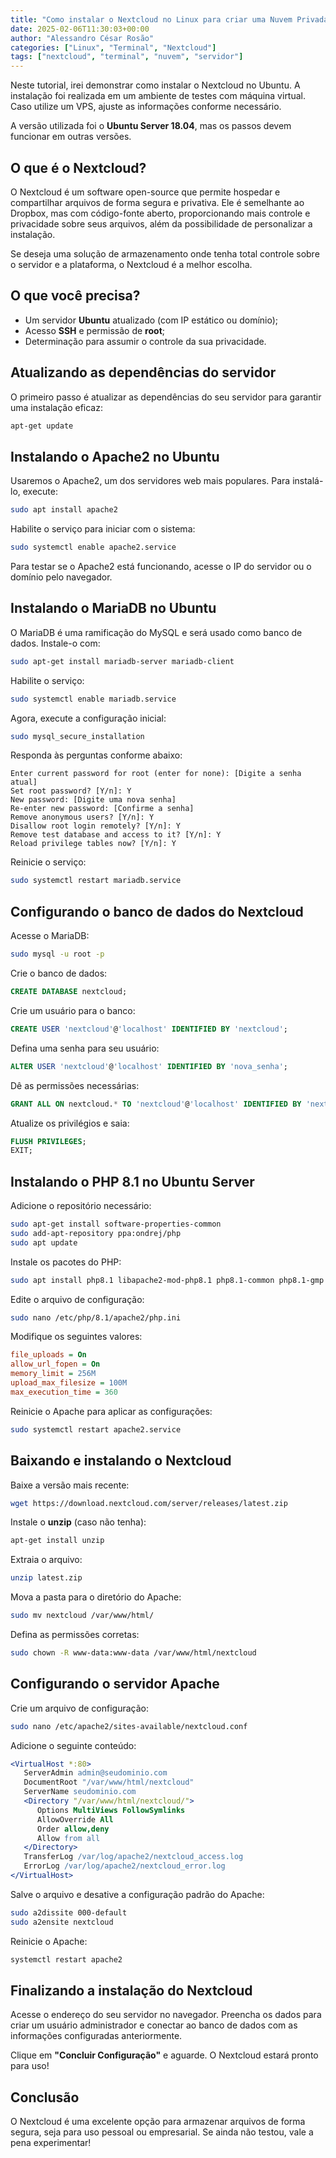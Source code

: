```yaml
---
title: "Como instalar o Nextcloud no Linux para criar uma Nuvem Privada?"
date: 2025-02-06T11:30:03+00:00
author: "Alessandro César Rosão"
categories: ["Linux", "Terminal", "Nextcloud"]
tags: ["nextcloud", "terminal", "nuvem", "servidor"]
---
```


Neste tutorial, irei demonstrar como instalar o Nextcloud no Ubuntu. A instalação foi realizada em um ambiente de testes com máquina virtual. Caso utilize um VPS, ajuste as informações conforme necessário.

A versão utilizada foi o **Ubuntu Server 18.04**, mas os passos devem funcionar em outras versões.

## O que é o Nextcloud?

O Nextcloud é um software open-source que permite hospedar e compartilhar arquivos de forma segura e privativa. Ele é semelhante ao Dropbox, mas com código-fonte aberto, proporcionando mais controle e privacidade sobre seus arquivos, além da possibilidade de personalizar a instalação.

Se deseja uma solução de armazenamento onde tenha total controle sobre o servidor e a plataforma, o Nextcloud é a melhor escolha.

## O que você precisa?

- Um servidor **Ubuntu** atualizado (com IP estático ou domínio);
- Acesso **SSH** e permissão de **root**;
- Determinação para assumir o controle da sua privacidade.

## Atualizando as dependências do servidor

O primeiro passo é atualizar as dependências do seu servidor para garantir uma instalação eficaz:

```bash
apt-get update
```

## Instalando o Apache2 no Ubuntu

Usaremos o Apache2, um dos servidores web mais populares. Para instalá-lo, execute:

```bash
sudo apt install apache2
```

Habilite o serviço para iniciar com o sistema:

```bash
sudo systemctl enable apache2.service
```

Para testar se o Apache2 está funcionando, acesse o IP do servidor ou o domínio pelo navegador.

## Instalando o MariaDB no Ubuntu

O MariaDB é uma ramificação do MySQL e será usado como banco de dados. Instale-o com:

```bash
sudo apt-get install mariadb-server mariadb-client
```

Habilite o serviço:

```bash
sudo systemctl enable mariadb.service
```

Agora, execute a configuração inicial:

```bash
sudo mysql_secure_installation
```

Responda às perguntas conforme abaixo:

```plaintext
Enter current password for root (enter for none): [Digite a senha atual]
Set root password? [Y/n]: Y
New password: [Digite uma nova senha]
Re-enter new password: [Confirme a senha]
Remove anonymous users? [Y/n]: Y
Disallow root login remotely? [Y/n]: Y
Remove test database and access to it? [Y/n]: Y
Reload privilege tables now? [Y/n]: Y
```

Reinicie o serviço:

```bash
sudo systemctl restart mariadb.service
```

## Configurando o banco de dados do Nextcloud

Acesse o MariaDB:

```bash
sudo mysql -u root -p
```

Crie o banco de dados:

```sql
CREATE DATABASE nextcloud;
```

Crie um usuário para o banco:

```sql
CREATE USER 'nextcloud'@'localhost' IDENTIFIED BY 'nextcloud';
```

Defina uma senha para seu usuário:

```sql
ALTER USER 'nextcloud'@'localhost' IDENTIFIED BY 'nova_senha';
```

Dê as permissões necessárias:

```sql
GRANT ALL ON nextcloud.* TO 'nextcloud'@'localhost' IDENTIFIED BY 'nextcloud' WITH GRANT OPTION;
```

Atualize os privilégios e saia:

```sql
FLUSH PRIVILEGES;
EXIT;
```

## Instalando o PHP 8.1 no Ubuntu Server

Adicione o repositório necessário:

```bash
sudo apt-get install software-properties-common
sudo add-apt-repository ppa:ondrej/php
sudo apt update
```

Instale os pacotes do PHP:

```bash
sudo apt install php8.1 libapache2-mod-php8.1 php8.1-common php8.1-gmp php8.1-curl php8.1-intl php8.1-mbstring php8.1-xmlrpc php8.1-mysql php8.1-gd php8.1-xml php8.1-cli php8.1-zip
```

Edite o arquivo de configuração:

```bash
sudo nano /etc/php/8.1/apache2/php.ini
```

Modifique os seguintes valores:

```ini
file_uploads = On
allow_url_fopen = On
memory_limit = 256M
upload_max_filesize = 100M
max_execution_time = 360
```

Reinicie o Apache para aplicar as configurações:

```bash
sudo systemctl restart apache2.service
```

## Baixando e instalando o Nextcloud

Baixe a versão mais recente:

```bash
wget https://download.nextcloud.com/server/releases/latest.zip
```

Instale o **unzip** (caso não tenha):

```bash
apt-get install unzip
```

Extraia o arquivo:

```bash
unzip latest.zip
```

Mova a pasta para o diretório do Apache:

```bash
sudo mv nextcloud /var/www/html/
```

Defina as permissões corretas:

```bash
sudo chown -R www-data:www-data /var/www/html/nextcloud
```

## Configurando o servidor Apache

Crie um arquivo de configuração:

```bash
sudo nano /etc/apache2/sites-available/nextcloud.conf
```

Adicione o seguinte conteúdo:

```apache
<VirtualHost *:80>
   ServerAdmin admin@seudominio.com
   DocumentRoot "/var/www/html/nextcloud"
   ServerName seudominio.com
   <Directory "/var/www/html/nextcloud/">
      Options MultiViews FollowSymlinks
      AllowOverride All
      Order allow,deny
      Allow from all
   </Directory>
   TransferLog /var/log/apache2/nextcloud_access.log
   ErrorLog /var/log/apache2/nextcloud_error.log
</VirtualHost>
```

Salve o arquivo e desative a configuração padrão do Apache:

```bash
sudo a2dissite 000-default
sudo a2ensite nextcloud
```

Reinicie o Apache:

```bash
systemctl restart apache2
```

## Finalizando a instalação do Nextcloud

Acesse o endereço do seu servidor no navegador. Preencha os dados para criar um usuário administrador e conectar ao banco de dados com as informações configuradas anteriormente.

Clique em **"Concluir Configuração"** e aguarde. O Nextcloud estará pronto para uso!

## Conclusão

O Nextcloud é uma excelente opção para armazenar arquivos de forma segura, seja para uso pessoal ou empresarial. Se ainda não testou, vale a pena experimentar!
